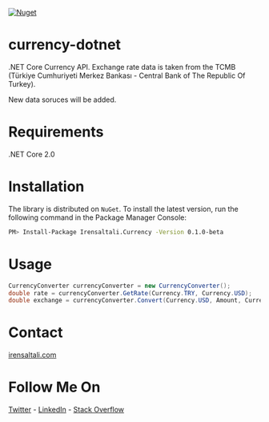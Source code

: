 [![Nuget](https://img.shields.io/nuget/v/Irensaltali.Currency.svg)](https://www.nuget.org/packages/Irensaltali.Currency/0.1.0-beta)

# currency-dotnet
.NET Core Currency API. Exchange rate data is taken from the TCMB (Türkiye Cumhuriyeti Merkez Bankası - Central Bank of The Republic Of Turkey). 

New data soruces will be added.

# Requirements

.NET Core 2.0


# Installation
The library is distributed on `NuGet`. To install the latest version, run the following command in the Package Manager Console: 
```sh
PM> Install-Package Irensaltali.Currency -Version 0.1.0-beta
```

# Usage

```csharp
CurrencyConverter currencyConverter = new CurrencyConverter();
double rate = currencyConverter.GetRate(Currency.TRY, Currency.USD);
double exchange = currencyConverter.Convert(Currency.USD, Amount, Currency.TRY) 
```

# Contact
[irensaltali.com](https://irensaltali.com "İren SALTALI Blog")

# Follow Me On
[Twitter](https://twitter.com/irensaltali) - [LinkedIn](https://linkedin.com/in/irensaltali) - [Stack Overflow](https://stackoverflow.com/users/3453221/iren)

